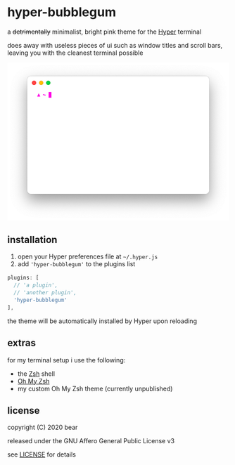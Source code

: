 # hyper-bubblegum
a ~~detrimentally~~ minimalist, bright pink theme for the [Hyper](http://hyper.is/) terminal

does away with useless pieces of ui such as window titles and scroll bars, leaving you with the cleanest terminal possible

![](screenshot.png)

## installation

1. open your Hyper preferences file at `~/.hyper.js`
2. add `'hyper-bubblegum'` to the plugins list
```javascript
plugins: [
  // 'a plugin',
  // 'another plugin',
  'hyper-bubblegum'
],
```
the theme will be automatically installed by Hyper upon reloading

## extras
for my terminal setup i use the following:
* the [Zsh](www.zsh.org) shell
* [Oh My Zsh](https://github.com/ohmyzsh/ohmyzsh/)
* my custom Oh My Zsh theme (currently unpublished)

## license
copyright (C) 2020 bear

released under the GNU Affero General Public License v3

see [LICENSE](LICENSE) for details
